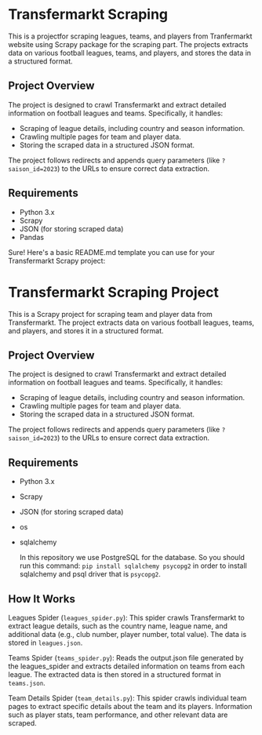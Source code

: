 # Transfermarkt Scraping 

This is a projectfor scraping leagues, teams, and players from Tranfermarkt website using Scrapy package for the scraping part. The projects extracts data on various football leagues, teams, and players, and stores the data in a structured format.

## Project Overview

The project is designed to crawl Transfermarkt and extract detailed information on football leagues and teams. Specifically, it handles:
- Scraping of league details, including country and season information.
- Crawling multiple pages for team and player data.
- Storing the scraped data in a structured JSON format.

The project follows redirects and appends query parameters (like `?saison_id=2023`) to the URLs to ensure correct data extraction.

## Requirements

- Python 3.x
- Scrapy
- JSON (for storing scraped data)
- Pandas

Sure! Here's a basic README.md template you can use for your Transfermarkt Scrapy project:

# Transfermarkt Scraping Project

This is a Scrapy project for scraping team and player data from Transfermarkt. The project extracts data on various football leagues, teams, and players, and stores it in a structured format.

## Project Overview

The project is designed to crawl Transfermarkt and extract detailed information on football leagues and teams. Specifically, it handles:
- Scraping of league details, including country and season information.
- Crawling multiple pages for team and player data.
- Storing the scraped data in a structured JSON format.

The project follows redirects and appends query parameters (like `?saison_id=2023`) to the URLs to ensure correct data extraction.

## Requirements

- Python 3.x
- Scrapy
- JSON (for storing scraped data)
- os
- sqlalchemy

    In this repository we use PostgreSQL for the database. So you should run this command: `pip install sqlalchemy psycopg2` in order to install sqlalchemy and psql driver that is `psycopg2`.




## How It Works

Leagues Spider (`leagues_spider.py`):
This spider crawls Transfermarkt to extract league details, such as the country name, league name, and additional data (e.g., club number, player number, total value).
The data is stored in `leagues.json`.

Teams Spider (`teams_spider.py`):
Reads the output.json file generated by the leagues_spider and extracts detailed information on teams from each league.
The extracted data is then stored in a structured format in `teams.json`.

Team Details Spider (`team_details.py`):
This spider crawls individual team pages to extract specific details about the team and its players.
Information such as player stats, team performance, and other relevant data are scraped.